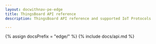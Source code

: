 ```yaml
---
layout: docwithnav-pe-edge
title: ThingsBoard API reference
description: ThingsBoard API reference and supported IoT Protocols

---
```

{% assign docsPrefix = "edge/" %}
{% include docs/api.md %}
